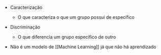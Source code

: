 - Caracterização
	- O que caracteriza o que um grupo possui de específico
- Discriminação
	- O que diferencia um grupo específico de outro


- Não é um modelo de [[Machine Learning]] já que não há aprendizado
